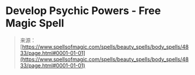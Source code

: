 <!--yml
category: 未分类
date: 2024-06-12 18:38:43
-->

# Develop Psychic Powers - Free Magic Spell

> 来源：[https://www.spellsofmagic.com/spells/beauty_spells/body_spells/4833/page.html#0001-01-01](https://www.spellsofmagic.com/spells/beauty_spells/body_spells/4833/page.html#0001-01-01)
